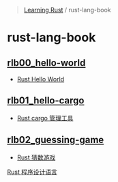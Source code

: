 <!-- Index generated by MDI -->
> [Learning Rust](../README.md) / rust-lang-book

# rust-lang-book

## [rlb00_hello-world](rlb00_hello-world/index.md)

- [Rust Hello World](rlb00_hello-world/README.md)

## [rlb01_hello-cargo](rlb01_hello-cargo/index.md)

- [Rust cargo 管理工具](rlb01_hello-cargo/README.md)

## [rlb02_guessing-game](rlb02_guessing-game/index.md)

- [Rust 猜数游戏](rlb02_guessing-game/README.md)

[Rust 程序设计语言](README.md)
